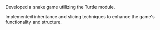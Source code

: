 Developed a snake game utilizing the Turtle module.

Implemented inheritance and slicing techniques to enhance the game's functionality and structure.

